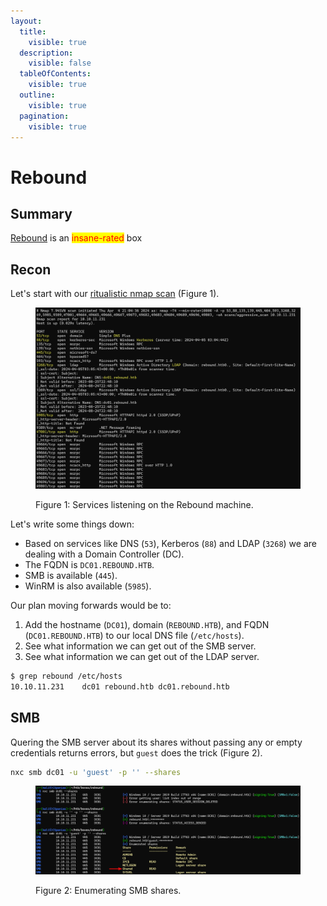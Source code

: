 ```yaml
---
layout:
  title:
    visible: true
  description:
    visible: false
  tableOfContents:
    visible: true
  outline:
    visible: true
  pagination:
    visible: true
---
```


# Rebound

## Summary

[Rebound](https://app.hackthebox.com/machines/560) is an <mark style="color:red;">insane-rated</mark> box

## Recon

Let's start with our [ritualistic nmap scan](../../../tools/tools/port-scanners/nmap.md#nmap-flow) (Figure 1).

<figure><img src="../../../.gitbook/assets/rebound_nmap.png" alt=""><figcaption><p>Figure 1: Services listening on the Rebound machine.</p></figcaption></figure>

Let's write some things down:

* Based on services like DNS (`53`), Kerberos (`88`) and LDAP (`3268`) we are dealing with a Domain Controller (DC).
* The FQDN is `DC01.REBOUND.HTB`.
* SMB is available (`445`).
* WinRM is also available (`5985`). &#x20;

Our plan moving forwards would be to:

1. Add the hostname (`DC01`), domain (`REBOUND.HTB`), and FQDN (`DC01.REBOUND.HTB`) to our local DNS file (`/etc/hosts`).
2. See what information we can get out of the SMB server.
3. See what information we can get out of the LDAP server.

```bash
$ grep rebound /etc/hosts
10.10.11.231    dc01 rebound.htb dc01.rebound.htb
```

## SMB

Quering the SMB server about its shares without passing any or empty credentials returns errors, but `guest` does the trick (Figure 2).

```bash
nxc smb dc01 -u 'guest' -p '' --shares
```

<figure><img src="../../../.gitbook/assets/rebound_shares.png" alt=""><figcaption><p>Figure 2: Enumerating SMB shares.</p></figcaption></figure>
